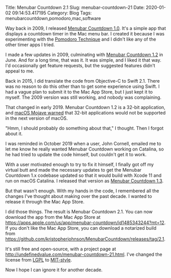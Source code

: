 Title: Menubar Countdown 2.1
Slug: menubar-countdown-21
Date: 2020-01-02 09:14:53.417195
Category: Blog
Tags: menubarcountdown,pomodoro,mac,software

Way back in 2009, I released [Menubar Countdown 1.0](/menubar-countdown-10-mac-os-x-released.html).  It's a simple app that displays a countdown timer in the Mac menu bar.  I created it because I was experimenting with the [Pomodoro Technique](https://en.wikipedia.org/wiki/Pomodoro_Technique) and I didn't like any of the other timer apps I tried.

I made a few updates in 2009, culminating with [Menubar Countdown 1.2](http://undefinedvalue.com/menubar-countdown-12-released.html) in June.  And for a long time, that was it.  It was simple, and I liked it that way.  I'd occasionally get feature requests, but the suggested features didn't appeal to me.

Back in 2015, I did translate the code from Objective-C to Swift 2.1.  There was no reason to do this other than to get some experience using Swift.  I had a vague plan to submit it to the Mac App Store, but I just kept it to myself.  The 2009 version was still working, and nobody was complaining.

That changed in early 2019.  Menubar Countdown 1.2 is a 32-bit application, and [macOS Mojave warned](https://github.com/kristopherjohnson/MenubarCountdown/issues/2) that 32-bit applications would not be supported in the next version of macOS.

"Hmm, I should probably do something about that," I thought.  Then I forgot about it.

I was reminded in October 2019 when a user, John Cornell, emailed me to let me know he really wanted Menubar Countdown working on Catalina, so he had tried to update the code himself, but couldn't get it to work.

With a user motivated enough to try to fix it himself, I finally got off my virtual butt and made the necessary updates to get the Menubar Countdown 1.x codebase updated so that it would build with Xcode 11 and run on macOS Catalina.  I released that version as [Menubar Countdown 1.3](https://github.com/kristopherjohnson/MenubarCountdown/releases/tag/1.3).

But that wasn't enough.  With my hands in the code, I remembered all the changes I've thought about making over the past decade.  I wanted to release it through the Mac App Store.

I did those things.  The result is Menubar Countdown 2.1.  You can now download the app from the Mac App Store at <https://apps.apple.com/us/app/menubar-countdown/id1485343244?mt=12>.  If you don't like the Mac App Store, you can download a notarized build from <https://github.com/kristopherjohnson/MenubarCountdown/releases/tag/2.1>.

It's still free and open-source, with a project page at <http://undefinedvalue.com/menubar-countdown-21.html>.  I've changed the license from [LGPL](https://opensource.org/licenses/lgpl-license) to [MIT-style](https://opensource.org/licenses/MIT).

Now I hope I can ignore it for another decade.

